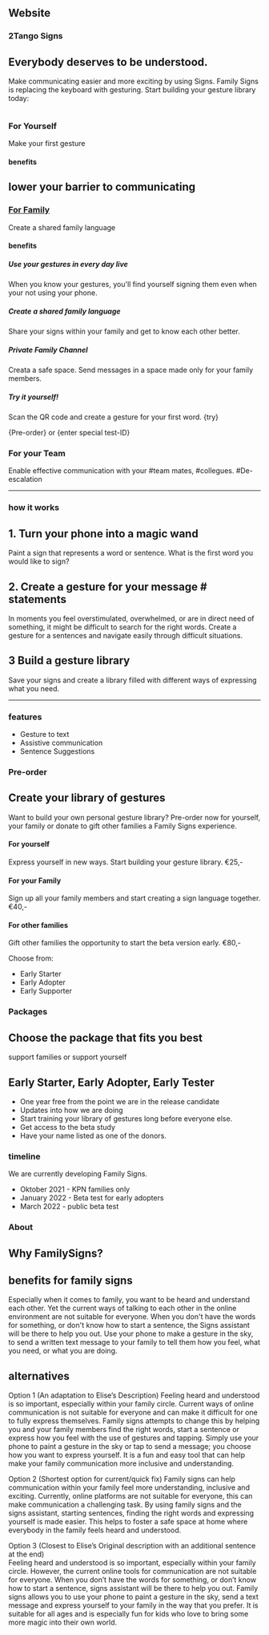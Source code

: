 ## Website

<!--index 2tangosigns page-->

### 2Tango Signs
## Everybody deserves to be understood.

Make communicating easier and more exciting by using Signs. 
Family Signs is replacing the keyboard with gesturing.
Start building your gesture library today:

<image that shows gesturing in the sky>


### For Yourself
Make your first gesture
  
#### benefits
## lower your barrier to communicating

### [For Family](familysigns.app/get-started)
Create a shared family language
  
#### benefits 
  
##### Use your gestures in every day live
When you know your gestures, you'll find yourself signing them even when your not using your phone.  
  
##### Create a shared family language
Share your signs within your family and get to know each other better.
  
##### Private Family Channel
Creata a safe space. Send messages in a space made only for your family members.

#####  Try it yourself!
Scan the QR code and create a gesture for your first word.
{try}


{Pre-order} or {enter special test-ID}

### For your Team
Enable effective communication with your #team mates, #collegues. #De-escalation

---
  

### how it works
## 1. Turn your phone into a magic wand
Paint a sign that represents a word or sentence. What is the first word you would like to sign?

## 2. Create a gesture for your message # statements
In moments you feel overstimulated, overwhelmed, or are in direct need of something, it might be difficult to search for the right words. Create a gesture for a sentences and navigate easily through difficult situations.

## 3 Build a gesture library
Save your signs and create a library filled with different ways of expressing what you need.

---
### features
- Gesture to text
- Assistive communication
- Sentence Suggestions




<!-- pre-order page -->

### Pre-order
## Create your library of gestures
Want to build your own personal gesture library? Pre-order now for yourself, your family or donate to gift other families a Family Signs experience.

#### For yourself
Express yourself in new ways. Start building your gesture library.
€25,-

#### For your Family
Sign up all your family members and start creating a sign language together.
€40,-

#### For other families
Gift other families the opportunity to start the beta version early.
€80,-

Choose from:
- Early Starter
- Early Adopter
- Early Supporter

### Packages
## Choose the package that fits you best
support families or support yourself

## Early Starter, Early Adopter, Early Tester

- One year free from the point we are in the release candidate
- Updates into how we are doing
- Start training your library of gestures long before everyone else.
- Get access to the beta study
- Have your name listed as one of the donors.

### timeline
We are currently developing Family Signs. 

- Oktober 2021 - KPN families only
- January 2022 - Beta test for early adopters
- March 2022 - public beta test


<!-- about page -->

### About
## Why FamilySigns?
  
## benefits for family signs
  
Especially when it comes to family, you want to be heard and understand each other.
Yet the current ways of talking to each other in the online environment are not suitable for everyone. 
When you don't have the words for something, or don't know how to start a sentence, the Signs assistant will be there to help you out. 
Use your phone to make a gesture in the sky, 
  to send a written text message to your family to tell them how you feel, 
  what you need, or what you are doing.

## alternatives
Option 1 (An adaptation to Elise’s Description) 
Feeling heard and understood is so important, especially within your family circle. Current
ways of online communication is not suitable for everyone and can make it difficult for one
to fully express themselves. Family signs attempts to change this by helping you and your
family members find the right words, start a sentence or express how you feel with the use of
gestures and tapping. Simply use your phone to paint a gesture in the sky or tap to send a
message; you choose how you want to express yourself. It is a fun and easy tool that can help
make your family communication more inclusive and understanding.
  
Option 2 (Shortest option for current/quick fix)
Family signs can help communication within your family feel more understanding, inclusive
and exciting.  Currently, online platforms are not suitable for everyone, this can make
communication a challenging task. By using family signs and the signs assistant, starting
sentences, finding the right words and expressing yourself is made easier. This helps to foster
a safe space at home where everybody in the family feels heard and understood. 
  
Option 3 (Closest to Elise’s Original description with an additional sentence at the end)  
Feeling heard and understood is so important, especially within your family circle. However,
the current online tools for communication are not suitable for everyone. When you don’t
have the words for something, or don’t know how to start a sentence, signs assistant will be
there to help you out. Family signs allows you to use your phone to paint a gesture in the sky,
send a text message and express yourself to your family in the way that you prefer. It is
suitable for all ages and is especially fun for kids who love to bring some more magic into
their own world.
